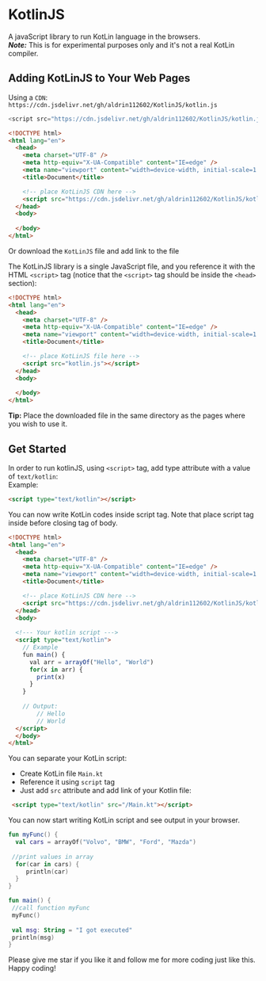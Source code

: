 # KotlinJS
A javaScript library to run KotLin language in the browsers.\
***Note:*** This is for experimental purposes only and it's not a real KotLin compiler.

## Adding KotLinJS to Your Web Pages

Using a `CDN`:
`https://cdn.jsdelivr.net/gh/aldrin112602/KotlinJS/kotlin.js`
```javascript
<script src="https://cdn.jsdelivr.net/gh/aldrin112602/KotlinJS/kotlin.js"></script>
```
```html
<!DOCTYPE html>
<html lang="en">
  <head>
    <meta charset="UTF-8" />
    <meta http-equiv="X-UA-Compatible" content="IE=edge" />
    <meta name="viewport" content="width=device-width, initial-scale=1.0" />
    <title>Document</title>

    <!-- place KotLinJS CDN here -->
    <script src="https://cdn.jsdelivr.net/gh/aldrin112602/KotlinJS/kotlin.js"></script>
  </head>
  <body>
  
  </body>
</html>
```

Or download the `KotLinJS` file and add link to the file

The KotLinJS library is a single JavaScript file, and you reference it with the HTML `<script>` tag (notice that the `<script>` tag should be inside the `<head>` section):

```html
<!DOCTYPE html>
<html lang="en">
  <head>
    <meta charset="UTF-8" />
    <meta http-equiv="X-UA-Compatible" content="IE=edge" />
    <meta name="viewport" content="width=device-width, initial-scale=1.0" />
    <title>Document</title>

    <!-- place KotLinJS file here -->
    <script src="kotlin.js"></script>
  </head>
  <body>
  
  </body>
</html>
```

<b>Tip:</b> Place the downloaded file in the same directory as the pages where you wish to use it.

## Get Started
In order to run kotlinJS, using `<script>` tag, add type attribute with a value of `text/kotlin`:\
Example:
```html
<script type="text/kotlin"></script>
```
You can now write KotLin codes inside script tag.
Note that place script tag inside before closing tag of body.
```html
<!DOCTYPE html>
<html lang="en">
  <head>
    <meta charset="UTF-8" />
    <meta http-equiv="X-UA-Compatible" content="IE=edge" />
    <meta name="viewport" content="width=device-width, initial-scale=1.0" />
    <title>Document</title>

    <!-- place KotLinJS CDN here -->
    <script src="https://cdn.jsdelivr.net/gh/aldrin112602/KotlinJS/kotlin.js"></script>
  </head>
  <body>
  
  <!--- Your kotlin script --->
  <script type="text/kotlin">
    // Example
    fun main() {
      val arr = arrayOf("Hello", "World")
      for(x in arr) {
        print(x) 
      }
    }
    
    // Output:
        // Hello
        // World
  </script>
  </body>
</html>
```

You can separate your KotLin script:
- Create KotLin file `Main.kt`
- Reference it using `script` tag
- Just add `src` attribute  and add link of your Kotlin file:
```html
 <script type="text/kotlin" src="/Main.kt"></script>
 ```
 You can now start writing KotLin script and see output in your browser.
 ```kotlin
 fun myFunc() {
   val cars = arrayOf("Volvo", "BMW", "Ford", "Mazda")
  
  //print values in array
   for(car in cars) {
      println(car)
   }
 }
 
 fun main() {
  //call function myFunc
  myFunc()
  
  val msg: String = "I got executed"
  println(msg)
 }
 ```
 
 Please give me star if you like it and follow me for more coding just like this.\
 Happy coding!
